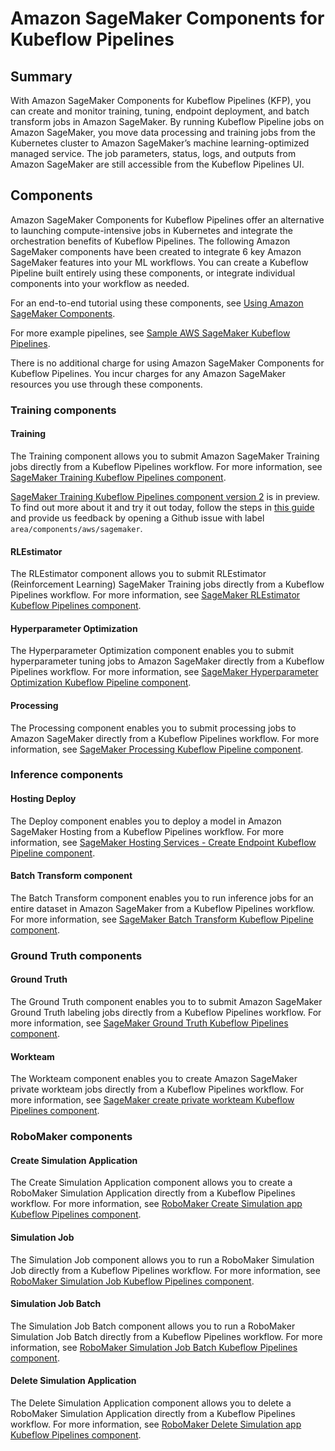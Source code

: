 # Amazon SageMaker Components for Kubeflow Pipelines

## Summary
With Amazon SageMaker Components for Kubeflow Pipelines (KFP), you can create and monitor training, tuning, endpoint deployment, and batch transform jobs in Amazon SageMaker. By running Kubeflow Pipeline jobs on Amazon SageMaker, you move data processing and training jobs from the Kubernetes cluster to Amazon SageMaker’s machine learning-optimized managed service. The job parameters, status, logs, and outputs from Amazon SageMaker are still accessible from the Kubeflow Pipelines UI.

## Components
Amazon SageMaker Components for Kubeflow Pipelines offer an alternative to launching compute-intensive jobs in Kubernetes and integrate the orchestration benefits of Kubeflow Pipelines. The following Amazon SageMaker components have been created to integrate 6 key Amazon SageMaker features into your ML workflows. You can create a Kubeflow Pipeline built entirely using these components, or integrate individual components into your workflow as needed. 

For an end-to-end tutorial using these components, see [Using Amazon SageMaker Components](https://docs.aws.amazon.com/sagemaker/latest/dg/kubernetes-sagemaker-components-tutorials.html).

For more example pipelines, see [Sample AWS SageMaker Kubeflow Pipelines](https://github.com/kubeflow/pipelines/tree/master/samples/contrib/aws-samples).

There is no additional charge for using Amazon SageMaker Components for Kubeflow Pipelines. You incur charges for any Amazon SageMaker resources you use through these components.

### Training components

#### Training

The Training component allows you to submit Amazon SageMaker Training jobs directly from a Kubeflow Pipelines workflow. For more information, see [SageMaker Training Kubeflow Pipelines component](https://github.com/kubeflow/pipelines/tree/master/components/aws/sagemaker/train).

[SageMaker Training Kubeflow Pipelines component version 2](./TrainingJob/) is in preview. To find out more about it and try it out today, follow the steps in [this guide](./TrainingJob/README.md) and provide us feedback by opening a Github issue with label `area/components/aws/sagemaker`.

#### RLEstimator

The RLEstimator component allows you to submit RLEstimator (Reinforcement Learning) SageMaker Training jobs directly from a Kubeflow Pipelines workflow. For more information, see [SageMaker RLEstimator Kubeflow Pipelines component](https://github.com/kubeflow/pipelines/tree/master/components/aws/sagemaker/rlestimator).

#### Hyperparameter Optimization

The Hyperparameter Optimization component enables you to submit hyperparameter tuning jobs to Amazon SageMaker directly from a Kubeflow Pipelines workflow. For more information, see [SageMaker Hyperparameter Optimization Kubeflow Pipeline component](https://github.com/kubeflow/pipelines/tree/master/components/aws/sagemaker/hyperparameter_tuning).

#### Processing

The Processing component enables you to submit processing jobs to Amazon SageMaker directly from a Kubeflow Pipelines workflow. For more information, see [SageMaker Processing Kubeflow Pipeline component](https://github.com/kubeflow/pipelines/tree/master/components/aws/sagemaker/process).


### Inference components

#### Hosting Deploy

The Deploy component enables you to deploy a model in Amazon SageMaker Hosting from a Kubeflow Pipelines workflow. For more information, see [SageMaker Hosting Services - Create Endpoint Kubeflow Pipeline component](https://github.com/kubeflow/pipelines/tree/master/components/aws/sagemaker/deploy).

#### Batch Transform component

The Batch Transform component enables you to run inference jobs for an entire dataset in Amazon SageMaker from a Kubeflow Pipelines workflow. For more information, see [SageMaker Batch Transform Kubeflow Pipeline component](https://github.com/kubeflow/pipelines/tree/master/components/aws/sagemaker/batch_transform).


### Ground Truth components

#### Ground Truth 

The Ground Truth component enables you to to submit Amazon SageMaker Ground Truth labeling jobs directly from a Kubeflow Pipelines workflow. For more information, see [SageMaker Ground Truth Kubeflow Pipelines component](https://github.com/kubeflow/pipelines/tree/master/components/aws/sagemaker/ground_truth).

#### Workteam

The Workteam component enables you to create Amazon SageMaker private workteam jobs directly from a Kubeflow Pipelines workflow. For more information, see [SageMaker create private workteam Kubeflow Pipelines component](https://github.com/kubeflow/pipelines/tree/master/components/aws/sagemaker/workteam).


### RoboMaker components

#### Create Simulation Application

The Create Simulation Application component allows you to create a RoboMaker Simulation Application directly from a Kubeflow Pipelines workflow. For more information, see [RoboMaker Create Simulation app Kubeflow Pipelines component](https://github.com/kubeflow/pipelines/tree/master/components/aws/sagemaker/create_simulation_app).

#### Simulation Job

The Simulation Job component allows you to run a RoboMaker Simulation Job directly from a Kubeflow Pipelines workflow. For more information, see [RoboMaker Simulation Job Kubeflow Pipelines component](https://github.com/kubeflow/pipelines/tree/master/components/aws/sagemaker/simulation_job).

#### Simulation Job Batch

The Simulation Job Batch component allows you to run a RoboMaker Simulation Job Batch directly from a Kubeflow Pipelines workflow. For more information, see [RoboMaker Simulation Job Batch Kubeflow Pipelines component](https://github.com/kubeflow/pipelines/tree/master/components/aws/sagemaker/simulation_job_batch).

#### Delete Simulation Application

The Delete Simulation Application component allows you to delete a RoboMaker Simulation Application directly from a Kubeflow Pipelines workflow. For more information, see [RoboMaker Delete Simulation app Kubeflow Pipelines component](https://github.com/kubeflow/pipelines/tree/master/components/aws/sagemaker/delete_simulation_app).
